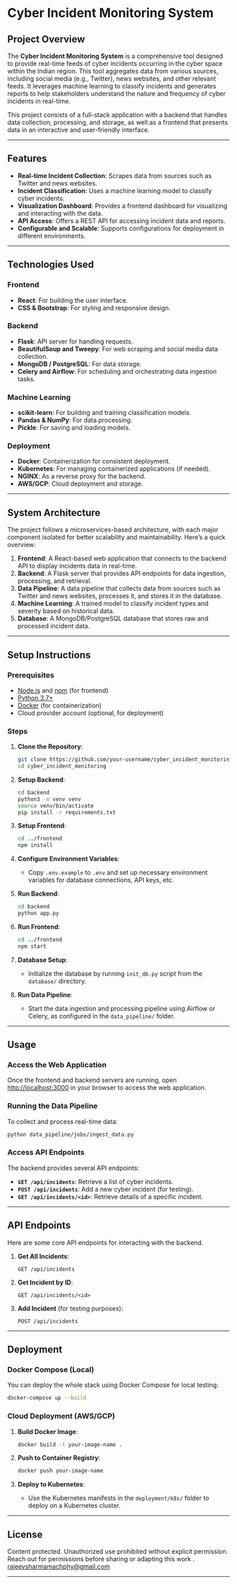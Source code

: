 # Cyber Incident Monitoring System

## Project Overview

The **Cyber Incident Monitoring System** is a comprehensive tool designed to provide real-time feeds of cyber incidents occurring in the cyber space within the Indian region. This tool aggregates data from various sources, including social media (e.g., Twitter), news websites, and other relevant feeds. It leverages machine learning to classify incidents and generates reports to help stakeholders understand the nature and frequency of cyber incidents in real-time. 

This project consists of a full-stack application with a backend that handles data collection, processing, and storage, as well as a frontend that presents data in an interactive and user-friendly interface.

---

## Features

- **Real-time Incident Collection**: Scrapes data from sources such as Twitter and news websites.
- **Incident Classification**: Uses a machine learning model to classify cyber incidents.
- **Visualization Dashboard**: Provides a frontend dashboard for visualizing and interacting with the data.
- **API Access**: Offers a REST API for accessing incident data and reports.
- **Configurable and Scalable**: Supports configurations for deployment in different environments.



---

## Technologies Used

### Frontend
- **React**: For building the user interface.
- **CSS & Bootstrap**: For styling and responsive design.

### Backend
- **Flask**: API server for handling requests.
- **BeautifulSoup and Tweepy**: For web scraping and social media data collection.
- **MongoDB / PostgreSQL**: For data storage.
- **Celery and Airflow**: For scheduling and orchestrating data ingestion tasks.

### Machine Learning
- **scikit-learn**: For building and training classification models.
- **Pandas & NumPy**: For data processing.
- **Pickle**: For saving and loading models.

### Deployment
- **Docker**: Containerization for consistent deployment.
- **Kubernetes**: For managing containerized applications (if needed).
- **NGINX**: As a reverse proxy for the backend.
- **AWS/GCP**: Cloud deployment and storage.

---

## System Architecture

The project follows a microservices-based architecture, with each major component isolated for better scalability and maintainability. Here’s a quick overview:

1. **Frontend**: A React-based web application that connects to the backend API to display incidents data in real-time.
2. **Backend**: A Flask server that provides API endpoints for data ingestion, processing, and retrieval.
3. **Data Pipeline**: A data pipeline that collects data from sources such as Twitter and news websites, processes it, and stores it in the database.
4. **Machine Learning**: A trained model to classify incident types and severity based on historical data.
5. **Database**: A MongoDB/PostgreSQL database that stores raw and processed incident data.

---

## Setup Instructions

### Prerequisites

- [Node.js](https://nodejs.org/) and [npm](https://www.npmjs.com/) (for frontend)
- [Python 3.7+](https://www.python.org/)
- [Docker](https://www.docker.com/) (for containerization)
- Cloud provider account (optional, for deployment)

### Steps

1. **Clone the Repository**:

   ```bash
   git clone https://github.com/your-username/cyber_incident_monitoring.git
   cd cyber_incident_monitoring
   ```

2. **Setup Backend**:

   ```bash
   cd backend
   python3 -m venv venv
   source venv/bin/activate
   pip install -r requirements.txt
   ```

3. **Setup Frontend**:

   ```bash
   cd ../frontend
   npm install
   ```

4. **Configure Environment Variables**:
   - Copy `.env.example` to `.env` and set up necessary environment variables for database connections, API keys, etc.

5. **Run Backend**:

   ```bash
   cd backend
   python app.py
   ```

6. **Run Frontend**:

   ```bash
   cd ../frontend
   npm start
   ```

7. **Database Setup**:
   - Initialize the database by running `init_db.py` script from the `database/` directory.

8. **Run Data Pipeline**:
   - Start the data ingestion and processing pipeline using Airflow or Celery, as configured in the `data_pipeline/` folder.

---

## Usage

### Access the Web Application

Once the frontend and backend servers are running, open [http://localhost:3000](http://localhost:3000) in your browser to access the web application.

### Running the Data Pipeline

To collect and process real-time data:

```bash
python data_pipeline/jobs/ingest_data.py
```

### Access API Endpoints

The backend provides several API endpoints:

- **`GET /api/incidents`**: Retrieve a list of cyber incidents.
- **`POST /api/incidents`**: Add a new cyber incident (for testing).
- **`GET /api/incidents/<id>`**: Retrieve details of a specific incident.

---

## API Endpoints

Here are some core API endpoints for interacting with the backend.

1. **Get All Incidents**:
   ```http
   GET /api/incidents
   ```

2. **Get Incident by ID**:
   ```http
   GET /api/incidents/<id>
   ```

3. **Add Incident** (for testing purposes):
   ```http
   POST /api/incidents
   ```

---

## Deployment

### Docker Compose (Local)

You can deploy the whole stack using Docker Compose for local testing:

```bash
docker-compose up --build
```

### Cloud Deployment (AWS/GCP)

1. **Build Docker Image**:
   ```bash
   docker build -t your-image-name .
   ```

2. **Push to Container Registry**:
   ```bash
   docker push your-image-name
   ```

3. **Deploy to Kubernetes**:
   - Use the Kubernetes manifests in the `deployment/k8s/` folder to deploy on a Kubernetes cluster.

---

## License

Content protected. Unauthorized use prohibited without explicit permission. Reach out for permissions before sharing or adapting this work . rajeevsharmamachphy@gmail.com 

---
